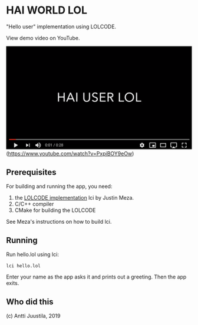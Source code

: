 # HAI WORLD LOL

"Hello user" implementation using LOLCODE.

View demo video on YouTube.

![LOL Demo video in YouTube](YouTubeLOLScreen.png)(https://www.youtube.com/watch?v=PxpiBOY9eOw)


## Prerequisites

For building and running the app, you need:

1. the [LOLCODE implementation](https://github.com/justinmeza/lci) lci by Justin Meza.
2. C/C++ compiler
3. CMake for building the LOLCODE

See Meza's instructions on how to build lci.

## Running 

Run hello.lol using lci:

```
lci hello.lol
```
Enter your name as the app asks it and prints out a greeting. Then the app exits.


## Who did this

(c) Antti Juustila, 2019

